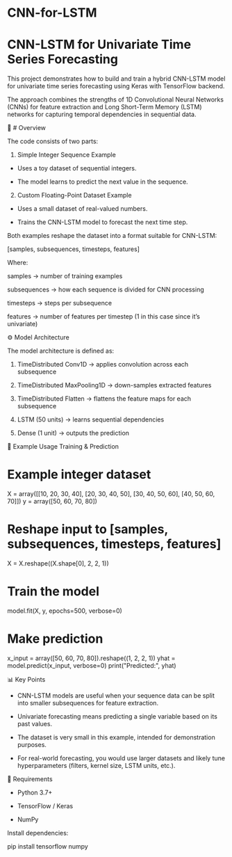 # CNN-for-LSTM

# CNN-LSTM for Univariate Time Series Forecasting

This project demonstrates how to build and train a hybrid CNN-LSTM model for univariate time series forecasting using Keras with TensorFlow backend.

The approach combines the strengths of 1D Convolutional Neural Networks (CNNs) for feature extraction and Long Short-Term Memory (LSTM) networks for capturing temporal dependencies in sequential data.


📌 # Overview

The code consists of two parts:

1. Simple Integer Sequence Example

  * Uses a toy dataset of sequential integers.

  * The model learns to predict the next value in the sequence.

2. Custom Floating-Point Dataset Example

  * Uses a small dataset of real-valued numbers.

  * Trains the CNN-LSTM model to forecast the next time step.

Both examples reshape the dataset into a format suitable for CNN-LSTM:

[samples, subsequences, timesteps, features]


Where:

samples → number of training examples

subsequences → how each sequence is divided for CNN processing

timesteps → steps per subsequence

features → number of features per timestep (1 in this case since it’s univariate)


⚙️ Model Architecture

The model architecture is defined as:

1. TimeDistributed Conv1D → applies convolution across each subsequence

2. TimeDistributed MaxPooling1D → down-samples extracted features

3. TimeDistributed Flatten → flattens the feature maps for each subsequence

4. LSTM (50 units) → learns sequential dependencies

5. Dense (1 unit) → outputs the prediction



🧩 Example Usage
Training & Prediction

# Example integer dataset
X = array([[10, 20, 30, 40], [20, 30, 40, 50], [30, 40, 50, 60], [40, 50, 60, 70]])
y = array([50, 60, 70, 80])

# Reshape input to [samples, subsequences, timesteps, features]
X = X.reshape((X.shape[0], 2, 2, 1))

# Train the model
model.fit(X, y, epochs=500, verbose=0)

# Make prediction
x_input = array([50, 60, 70, 80]).reshape((1, 2, 2, 1))
yhat = model.predict(x_input, verbose=0)
print("Predicted:", yhat)


📊 Key Points

* CNN-LSTM models are useful when your sequence data can be split into smaller subsequences for feature extraction.

* Univariate forecasting means predicting a single variable based on its past values.

* The dataset is very small in this example, intended for demonstration purposes.

* For real-world forecasting, you would use larger datasets and likely tune hyperparameters (filters, kernel size, LSTM units, etc.).


🚀 Requirements

* Python 3.7+

* TensorFlow / Keras

* NumPy

Install dependencies:

pip install tensorflow numpy
